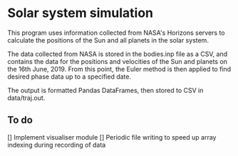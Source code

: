 # Solar system simulation

This program uses information collected from NASA's Horizons servers to calculate the positions of the Sun and all planets in the solar system.

The data collected from NASA is stored in the bodies.inp file as a CSV, and contains the data for the positions and velocities of the Sun and planets on the 16th June, 2019. From this point, the Euler method is then applied to find desired phase data up to a specified date.

The output is formatted Pandas DataFrames, then stored to CSV in data/traj.out.

## To do
[] Implement visualiser module
[] Periodic file writing to speed up array indexing during recording of data
